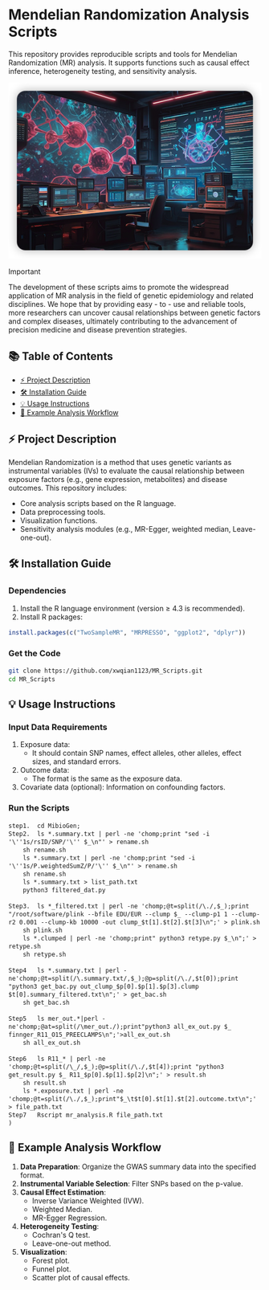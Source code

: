 # Mendelian Randomization Analysis Scripts  
This repository provides reproducible scripts and tools for Mendelian Randomization (MR) analysis. It supports functions such as causal effect inference, heterogeneity testing, and sensitivity analysis.

![IMAGE](https://github.com/xwqian1123/MR_Scripts/blob/main/img/mr.png)

> [!IMPORTANT]
> The development of these scripts aims to promote the widespread application of MR analysis in the field of genetic epidemiology and related disciplines. We hope that by providing easy - to - use and reliable tools, more researchers can uncover causal relationships between genetic factors and complex diseases, ultimately contributing to the advancement of precision medicine and disease prevention strategies.

## 📚 Table of Contents
- [⚡ Project Description](#project-description)
- [🛠️ Installation Guide](#installation-guide)
- [💡 Usage Instructions](#usage-instructions)
- [🤖 Example Analysis Workflow](#example-analysis-workflow)

## ⚡ Project Description
Mendelian Randomization is a method that uses genetic variants as instrumental variables (IVs) to evaluate the causal relationship between exposure factors (e.g., gene expression, metabolites) and disease outcomes. This repository includes:
- Core analysis scripts based on the R language.
- Data preprocessing tools.
- Visualization functions.
- Sensitivity analysis modules (e.g., MR-Egger, weighted median, Leave-one-out).

## 🛠️ Installation Guide
### Dependencies
1. Install the R language environment (version ≥ 4.3 is recommended).
2. Install R packages:
```r
install.packages(c("TwoSampleMR", "MRPRESSO", "ggplot2", "dplyr"))   
```

### Get the Code
```bash
git clone https://github.com/xwqian1123/MR_Scripts.git
cd MR_Scripts
```

## 💡 Usage Instructions
### Input Data Requirements
1. Exposure data:
   - It should contain SNP names, effect alleles, other alleles, effect sizes, and standard errors.
2. Outcome data:
   - The format is the same as the exposure data.
3. Covariate data (optional): Information on confounding factors.

### Run the Scripts
```shell
step1.  cd MibioGen; 
Step2.  ls *.summary.txt | perl -ne 'chomp;print "sed -i '\''1s/rsID/SNP/'\'' $_\n"' > rename.sh
	sh rename.sh
	ls *.summary.txt | perl -ne 'chomp;print "sed -i '\''1s/P.weightedSumZ/P/'\'' $_\n"' > rename.sh
	sh rename.sh
	ls *.summary.txt > list_path.txt
	python3 filtered_dat.py

Step3.	ls *_filtered.txt | perl -ne 'chomp;@t=split(/\./,$_);print "/root/software/plink --bfile EDU/EUR --clump $_ --clump-p1 1 --clump-r2 0.001 --clump-kb 10000 -out clump_$t[1].$t[2].$t[3]\n";' > plink.sh
	sh plink.sh
	ls *.clumped | perl -ne 'chomp;print" python3 retype.py $_\n";' > retype.sh
	sh retype.sh

Step4	ls *.summary.txt | perl -ne'chomp;@t=split(/\.summary.txt/,$_);@p=split(/\./,$t[0]);print "python3 get_bac.py out_clump_$p[0].$p[1].$p[3].clump $t[0].summary_filtered.txt\n";' > get_bac.sh
	sh get_bac.sh

Step5	ls mer_out.*|perl -ne'chomp;@at=split(/\mer_out./);print"python3 all_ex_out.py $_ finnger_R11_O15_PREECLAMPS\n";'>all_ex_out.sh
	sh all_ex_out.sh

Step6   ls R11_* | perl -ne 'chomp;@t=split(/\_/,$_);@p=split(/\./,$t[4]);print "python3 get_result.py $_ R11_$p[0].$p[1].$p[2]\n";' > result.sh
	sh result.sh
	ls *.exposure.txt | perl -ne 'chomp;@t=split(/\./,$_);print"$_\t$t[0].$t[1].$t[2].outcome.txt\n";' > file_path.txt
Step7	Rscript mr_analysis.R file_path.txt
)
```

## 🤖 Example Analysis Workflow
1. **Data Preparation**: Organize the GWAS summary data into the specified format.
2. **Instrumental Variable Selection**: Filter SNPs based on the p-value.
3. **Causal Effect Estimation**:
   - Inverse Variance Weighted (IVW).
   - Weighted Median.
   - MR-Egger Regression.
4. **Heterogeneity Testing**:
   - Cochran's Q test.
   - Leave-one-out method.
5. **Visualization**:
   - Forest plot.
   - Funnel plot.
   - Scatter plot of causal effects.






